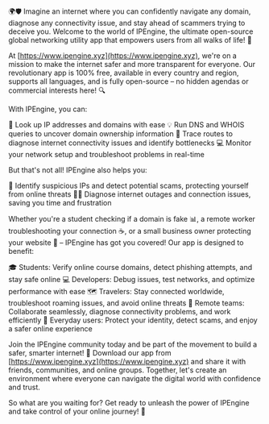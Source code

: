 🌍🛡️ Imagine an internet where you can confidently navigate any domain, diagnose any connectivity issue, and stay ahead of scammers trying to deceive you. Welcome to the world of IPEngine, the ultimate open-source global networking utility app that empowers users from all walks of life! 🚀

At [https://www.ipengine.xyz](https://www.ipengine.xyz), we're on a mission to make the internet safer and more transparent for everyone. Our revolutionary app is 100% free, available in every country and region, supports all languages, and is fully open-source – no hidden agendas or commercial interests here! 🔍

With IPEngine, you can:

🔹 Look up IP addresses and domains with ease
💡 Run DNS and WHOIS queries to uncover domain ownership information
🔗 Trace routes to diagnose internet connectivity issues and identify bottlenecks
💻 Monitor your network setup and troubleshoot problems in real-time

But that's not all! IPEngine also helps you:

🚨 Identify suspicious IPs and detect potential scams, protecting yourself from online threats
🕵️‍♂️ Diagnose internet outages and connection issues, saving you time and frustration

Whether you're a student checking if a domain is fake 📊, a remote worker troubleshooting your connection ☕️, or a small business owner protecting your website 💼 – IPEngine has got you covered! Our app is designed to benefit:

🎓 Students: Verify online course domains, detect phishing attempts, and stay safe online
💻 Developers: Debug issues, test networks, and optimize performance with ease
🗺️ Travelers: Stay connected worldwide, troubleshoot roaming issues, and avoid online threats
👥 Remote teams: Collaborate seamlessly, diagnose connectivity problems, and work efficiently
🏡 Everyday users: Protect your identity, detect scams, and enjoy a safer online experience

Join the IPEngine community today and be part of the movement to build a safer, smarter internet! 💪 Download our app from [https://www.ipengine.xyz](https://www.ipengine.xyz) and share it with friends, communities, and online groups. Together, let's create an environment where everyone can navigate the digital world with confidence and trust.

So what are you waiting for? Get ready to unleash the power of IPEngine and take control of your online journey! 🚀